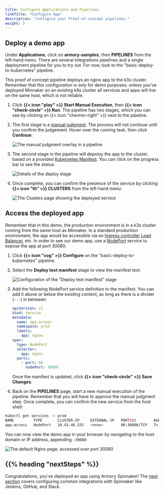 ```yaml
---
title: Configure Applications and Pipelines
linkTitle: "Configure App"
description: "Configure your Proof-of-concept pipelines."
weight: 3
---
```


## Deploy a demo app

Under **Applications**, click on **armory-samples**, then **PIPELINES** from the left-hand menu. There are several integrations pipelines and a single deployment pipeline for you to try out. For now, look to the "basic-deploy-to-kubernetes" pipeline.

This proof of concept pipeline deploys an nginx app to the k3s cluster. Remember that this configuration is only for demo purposes; unless you've deployed Minnaker on an existing k8s cluster all services and apps will  live on the same host, which is not reliable.

1. Click **{{< icon "play" >}} Start Manual Execution**, then **{{< icon "check-circle" >}} Run**. The pipeline has two stages, which you can see by clicking on {{< icon "chevron-right" >}} next to the pipeline.

1. The first stage is a [manual judgment](https://spinnaker.io/guides/tutorials/codelabs/safe-deployments/#adding-a-manual-judgment-to-deployment-pipelines). The process will not continue until you confirm the judgement. Hover over the running task, then click **Continue**:

    ![The manual judgment overlay in a pipeline](/images/overview/demo/ManualJudgment.png)

1. The second stage in the pipeline will depoloy the app to the cluster, based on a provided [Kubernetes Manifest](https://spinnaker.io/guides/user/kubernetes-v2/deploy-manifest/). You can click on the progress bar to see the status:

    ![Details of the deploy stage](/images/overview/demo/DeployManifest.png)

1. Once complete, you can confirm the presence of the service by clicking **{{< icon "th" >}} CLUSTERS** from the left-hand menu:

    ![The Clusters page showing the deployed service](/images/overview/demo/ViewClusters.png)

## Access the deployed app

Remember that in this demo, the production environment is in a k3s cluster running from the same host as Minnaker. In a standard production environment, the app would be accessible via an [Ingress controller](https://kubernetes.io/docs/concepts/services-networking/ingress/) [Load Balancer](https://kubernetes.io/docs/concepts/services-networking/service/#loadbalancer), etc. In order to see our demo app, use a [NodePort](https://kubernetes.io/docs/concepts/services-networking/service/#nodeport) service to expose the app at port 30080.

1. Click **{{< icon "cog" >}} Configure** on the "basic-deploy-to-kubernetes" pipeline. 

1. Select the **Deploy text manifest** stage to view the manifest text:

    ![Configuration of the "Deploy text manifest" stage](/images/overview/demo/PipelineConfiguration.png)

1. Add the following NodePort service definition to the manifest. You can add it above or below the existing content, as long as there is a divider (`---`) in between:

    ```yml
    apiVersion: v1
    kind: Service
    metadata:
      name: app-access
      namespace: prod
      labels:
        app: nginx
    spec:
      type: NodePort
      selector:
        app: nginx
      ports:
        - port: 80
          nodePort: 30080
    ```

    Once the manifest is updated, click **{{< icon "check-circle" >}} Save Changes**.

1. Back on the **PIPELINES** page, start a new manual execution of the pipeline. Remember that you will have to approve the manual judgment step. Once complete, you can confirm the new service from the host shell:

  ```bash
  kubectl get services -n prod
  NAME         TYPE       CLUSTER-IP     EXTERNAL-IP   PORT(S)        AGE
  app-access   NodePort   10.43.46.255   <none>        80:30080/TCP   7s
  ```

You can now view the demo app in your browser by navigating to the host domain or IP address, appending `:30080`:

![The default Nginx page, accessed over port 30080](/images/overview/demo/ViewDemoApp.png)

## {{% heading "nextSteps" %}}

Congratulations, you've deployed an app using Armory Spinnaker! The [next section]() covers configuring common integrations with Spinnaker like Jenkins, GitHub, and Slack.